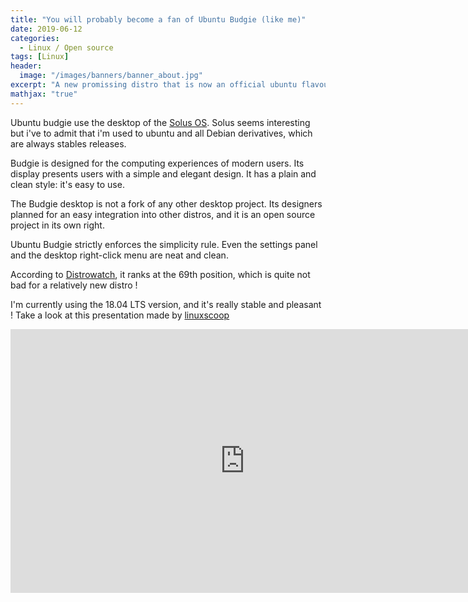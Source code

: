 ```yaml
---
title: "You will probably become a fan of Ubuntu Budgie (like me)"
date: 2019-06-12
categories:
  - Linux / Open source
tags: [Linux]
header:
  image: "/images/banners/banner_about.jpg"
excerpt: "A new promissing distro that is now an official ubuntu flavour!"
mathjax: "true"
---
```


Ubuntu budgie use the desktop of the [Solus OS](https://getsol.us/home/). Solus seems interesting but i've to admit that i'm used to ubuntu and all Debian derivatives, which are always stables releases.

Budgie is designed for the computing experiences of modern users. Its display presents users with a simple and elegant design. It has a plain and clean style: it's easy to use.

The Budgie desktop is not a fork of any other desktop project. Its designers planned for an easy integration into other distros, and it is an open source project in its own right.

Ubuntu Budgie strictly enforces the simplicity rule. Even the settings panel and the desktop right-click menu are neat and clean.

According to [Distrowatch](https://distrowatch.com/), it ranks at the 69th position, which is quite not bad for a relatively new distro !

I'm currently using the 18.04 LTS version, and it's really stable and pleasant ! Take a look at this presentation made by [linuxscoop](https://linuxscoop.com/)
<iframe width="750" height="422" src="https://www.youtube.com/embed/i8jzVl3E6Z4" frameborder="0" allow="accelerometer; autoplay; encrypted-media; gyroscope; picture-in-picture" allowfullscreen></iframe>